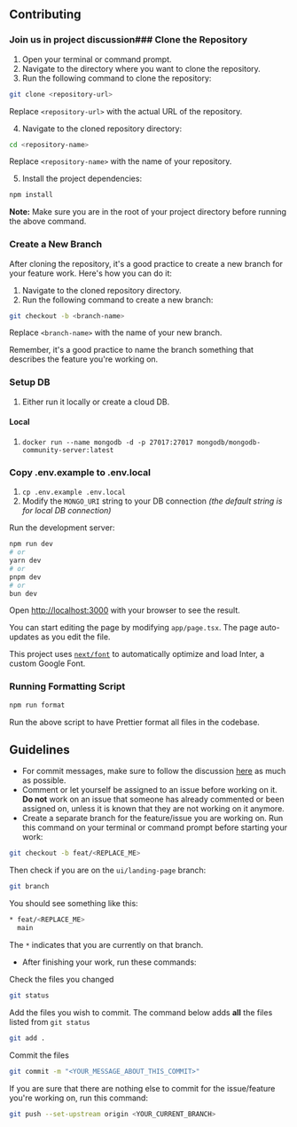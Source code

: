 ## Contributing

### Join us in project discussion### Clone the Repository

1. Open your terminal or command prompt.
2. Navigate to the directory where you want to clone the repository.
3. Run the following command to clone the repository:

```bash
git clone <repository-url>
```

Replace `<repository-url>` with the actual URL of the repository.

4. Navigate to the cloned repository directory:

```bash
cd <repository-name>
```

Replace `<repository-name>` with the name of your repository.

5. Install the project dependencies:

```bash
npm install
```

**Note:** Make sure you are in the root of your project directory before running the above command.

### Create a New Branch

After cloning the repository, it's a good practice to create a new branch for your feature work. Here's how you can do it:

1. Navigate to the cloned repository directory.
2. Run the following command to create a new branch:

```bash
git checkout -b <branch-name>
```

Replace `<branch-name>` with the name of your new branch.

Remember, it's a good practice to name the branch something that describes the feature you're working on.

### Setup DB

1. Either run it locally or create a cloud DB.

#### Local

1. `docker run --name mongodb -d -p 27017:27017 mongodb/mongodb-community-server:latest`

### Copy .env.example to .env.local

1. `cp .env.example .env.local`
1. Modify the `MONGO_URI` string to your DB connection _(the default string is for local DB connection)_

Run the development server:

```bash
npm run dev
# or
yarn dev
# or
pnpm dev
# or
bun dev
```

Open [http://localhost:3000](http://localhost:3000) with your browser to see the result.

You can start editing the page by modifying `app/page.tsx`. The page auto-updates as you edit the file.

This project uses [`next/font`](https://nextjs.org/docs/basic-features/font-optimization) to automatically optimize and load Inter, a custom Google Font.

### Running Formatting Script

```bash
npm run format

```

Run the above script to have Prettier format all files in the codebase.

## Guidelines

- For commit messages, make sure to follow the discussion [here](https://gist.github.com/robertpainsi/b632364184e70900af4ab688decf6f53) as much as possible.
- Comment or let yourself be assigned to an issue before working on it. **Do not** work on an issue that someone has already commented or been assigned on, unless it is known that they are not working on it anymore.
- Create a separate branch for the feature/issue you are working on. Run this command on your terminal or command prompt before starting your work:

```bash
git checkout -b feat/<REPLACE_ME>
```

Then check if you are on the `ui/landing-page` branch:

```bash
git branch
```

You should see something like this:

```bash
* feat/<REPLACE_ME>
  main
```

The `*` indicates that you are currently on that branch.

- After finishing your work, run these commands:

Check the files you changed

```bash
git status
```

Add the files you wish to commit. The command below adds **all** the files listed from `git status`

```bash
git add .
```

Commit the files

```bash
git commit -m "<YOUR_MESSAGE_ABOUT_THIS_COMMIT>"
```

If you are sure that there are nothing else to commit for the issue/feature you're working on, run this command:

```bash
git push --set-upstream origin <YOUR_CURRENT_BRANCH>
```
